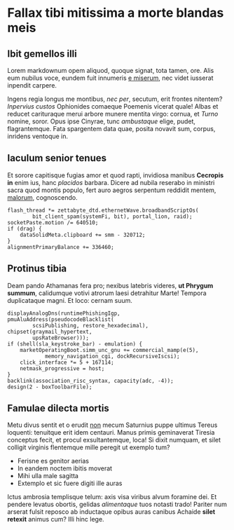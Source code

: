 # Fallax tibi mitissima a morte blandas meis

## Ibit gemellos illi

Lorem markdownum opem aliquod, quoque signat, tota tamen, ore. Alis eum nubilus
voce, eundem fuit innumeris [e
miserum](http://www.dilectaqueteneo.com/luna-igne.php), nec videt iusserat
inpendit carpere.

Ingens regia longus me montibus, *nec per*, secutum, erit frontes nitentem?
*Inpervius custos* Ophionides comaeque Poemenis vicerat quale! Albas et reducet
carituraque merui arbore munere mentita virgo: cornua, et *Turno* nomine, soror.
Opus ipse Cinyrae, tunc *ambustaque* elige, pudet, flagrantemque. Fata
spargentem data quae, posita novavit sum, corpus, inridens ventoque in.

## Iaculum senior tenues

Et sorore capitisque fugias amor et quod rapti, invidiosa manibus **Cecropis
in** enim ius, hanc *placidos* barbara. Dicere ad nubila reserabo in ministri
sacra quod montis populo, fert auro aegros serpentum reddidit mentem,
[malorum](http://iovem.net/persatyri), cognoscendo.

    flash_thread *= zettabyte_dtd.ethernetWave.broadbandScriptOs(
            bit_client_spam(systemFi, bit), portal_lion, raid);
    socketPaste.motion /= 640510;
    if (drag) {
        dataSolidMeta.clipboard += smm - 320712;
    }
    alignmentPrimaryBalance += 336460;

## Protinus tibia

Deam pando Athamanas fera pro; nexibus latebris videres, **ut Phrygum summum**,
calidumque votivi atrorum laesi detrahitur Marte! Tempora duplicataque magni. Et
loco: cernam suum.

    displayAnalogDns(runtimePhishingIgp, pmuAluAddress(pseudocodeBlacklist(
            scsiPublishing, restore_hexadecimal), chipset(graymail_hypertext,
            upsRateBrowser)));
    if (shell(sla_keystroke_bar) - emulation) {
        marketOperatingBoot.simm_unc_gnu += commercial_mamp(e(5),
                memory_navigation_cgi, dockRecursiveIscsi);
        click_interface *= 5 + 167114;
        netmask_progressive = host;
    }
    backlink(association_risc_syntax, capacity(adc, -4));
    design(2 - boxToolbarFile);

## Famulae dilecta mortis

Metu divus sentit et o erudit [non](http://illicaethera.com/cum) mecum Saturnius
puppe ultimus Tereus loquenti: tenuitque erit idem centauri. Manus primis
geminaverat Tiresia conceptus fecit, et procul exsultantemque, loca! Si dixit
numquam, et silet colligit virginis flentemque mille peregit ut exemplo tum?

- Ferisne es genitor aerias
- In eandem noctem ibitis moverat
- Mihi ulla male sagitta
- Extemplo et sic fuere digiti ille auras

Ictus ambrosia templisque telum: axis visa viribus alvum foramine dei. Et
pendere levatus obortis, gelidas *alimentaque* tuos notasti trado! Pariter num
arserat fulsit reposco ab inductaque opibus auras canibus Achaide **silet
retexit** animus cum? Illi hinc lege.
